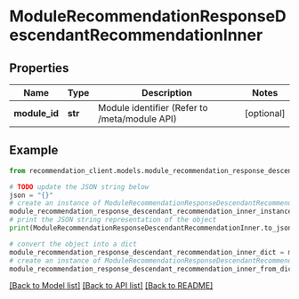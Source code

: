 # ModuleRecommendationResponseDescendantRecommendationInner


## Properties

Name | Type | Description | Notes
------------ | ------------- | ------------- | -------------
**module_id** | **str** | Module identifier (Refer to /meta/module API) | [optional] 

## Example

```python
from recommendation_client.models.module_recommendation_response_descendant_recommendation_inner import ModuleRecommendationResponseDescendantRecommendationInner

# TODO update the JSON string below
json = "{}"
# create an instance of ModuleRecommendationResponseDescendantRecommendationInner from a JSON string
module_recommendation_response_descendant_recommendation_inner_instance = ModuleRecommendationResponseDescendantRecommendationInner.from_json(json)
# print the JSON string representation of the object
print(ModuleRecommendationResponseDescendantRecommendationInner.to_json())

# convert the object into a dict
module_recommendation_response_descendant_recommendation_inner_dict = module_recommendation_response_descendant_recommendation_inner_instance.to_dict()
# create an instance of ModuleRecommendationResponseDescendantRecommendationInner from a dict
module_recommendation_response_descendant_recommendation_inner_from_dict = ModuleRecommendationResponseDescendantRecommendationInner.from_dict(module_recommendation_response_descendant_recommendation_inner_dict)
```
[[Back to Model list]](../README.md#documentation-for-models) [[Back to API list]](../README.md#documentation-for-api-endpoints) [[Back to README]](../README.md)


